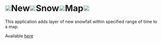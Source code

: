 <h1>
	<img src='./static/favicon.ico' width='20' height='20'>New<img src='./static/favicon.ico' width='20' height='20'>Snow<img src='./static/favicon.ico' width='20' height='20'>Map<img src='./static/favicon.ico' width='20' height='20'>
</h1>
This application adds layer of new snowfall within specified range of time to a map.

Available [here](https://newsnowmap.eu)
